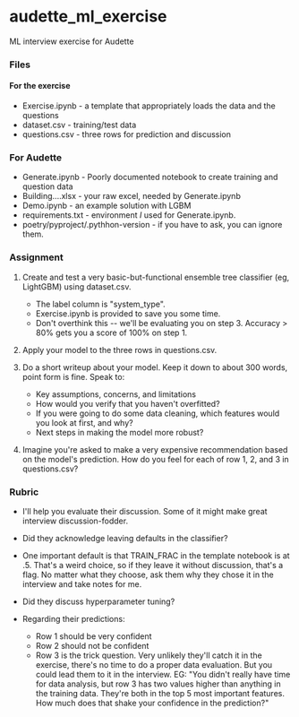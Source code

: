 # audette_ml_exercise
ML interview exercise for Audette

### Files
#### For the exercise
- Exercise.ipynb - a template that appropriately loads the data and the questions
- dataset.csv - training/test data
- questions.csv - three rows for prediction and discussion

### For Audette
- Generate.ipynb - Poorly documented notebook to create training and question data
- Building....xlsx - your raw excel, needed by Generate.ipynb
- Demo.ipynb - an example solution with LGBM
- requirements.txt - environment *I* used for Generate.ipynb.
- poetry/pyproject/.pythhon-version - if you have to ask, you can ignore them.


### Assignment
1. Create and test a very basic-but-functional ensemble tree classifier (eg, LightGBM) using dataset.csv.  
    - The label column is "system_type".  
    - Exercise.ipynb is provided to save you some time.  
    - Don't overthink this -- we'll be evaluating you on step 3.  Accuracy > 80% gets you a score of 100% on step 1.

2. Apply your model to the three rows in questions.csv.

3. Do a short writeup about your model.  Keep it down to about 300 words, point form is fine.  Speak to:
    - Key assumptions, concerns, and limitations
    - How would you verify that you haven't overfitted?
    - If you were going to do some data cleaning, which features would you look at first, and why?
    - Next steps in making the model more robust?

4. Imagine you're asked to make a very expensive recommendation based on the model's prediction.  How do you feel for each of row 1, 2, and 3 in questions.csv?

### Rubric
- I'll help you evaluate their discussion.  Some of it might make great interview discussion-fodder.

- Did they acknowledge leaving defaults in the classifier?   

- One important default is that TRAIN_FRAC in the template notebook is at .5.  That's a weird choice, so if they leave it without discussion, that's a flag.  No matter what they choose, ask them why they chose it in the interview and take notes for me.

- Did they discuss hyperparameter tuning?

- Regarding their predictions:
	- Row 1 should be very confident
	- Row 2 should not be confident
	- Row 3 is the trick question.  Very unlikely they'll catch it in the exercise, there's no time to do a proper data evaluation.  But you could lead them to it in the interview.  EG: "You didn't really have time for data analysis, but row 3 has two values higher than anything in the training data.  They're both in the top 5 most important features.  How much does that shake your confidence in the prediction?"